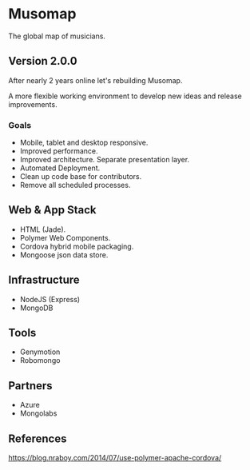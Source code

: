 # Musomap

The global map of musicians.

## Version 2.0.0

After nearly 2 years online let's rebuilding Musomap.

A more flexible working environment to develop new ideas and release improvements.

### Goals

- Mobile, tablet and desktop responsive.
- Improved performance.
- Improved architecture. Separate presentation layer.
- Automated Deployment.
- Clean up code base for contributors.
- Remove all scheduled processes.

## Web & App Stack

- HTML (Jade).
- Polymer Web Components.
- Cordova hybrid mobile packaging.
- Mongoose json data store.

## Infrastructure

- NodeJS (Express)
- MongoDB

## Tools

- Genymotion
- Robomongo

## Partners

- Azure
- Mongolabs

## References

https://blog.nraboy.com/2014/07/use-polymer-apache-cordova/
